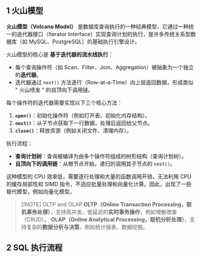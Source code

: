 ## 1 火山模型

**火山模型（Volcano Model）** 是数据库查询执行的一种经典模型，它通过一种统一的迭代器接口（Iterator Interface）实现查询计划的执行，是许多传统关系型数据库（如 MySQL、PostgreSQL）的基础执行引擎设计。

火山模型的核心是 **基于迭代器的流水线执行**：
- 每个查询操作符（如 Scan、Filter、Join、Aggregation）被抽象为一个独立的**迭代器**。
- 迭代器通过 `next()` 方法逐行（Row-at-a-Time）向上层返回数据，形成类似 " 火山喷发 " 的自顶向下调用链。

每个操作符的迭代器需要实现以下三个核心方法：
1. **`open()`**：初始化操作符（例如打开表、初始化内存结构）。
2. **`next()`**：从子节点获取下一行数据，处理后返回给父节点。
3. **`close()`**：释放资源（例如关闭文件、清理内存）。

执行流程：
- **查询计划树**：查询被编译为由多个操作符组成的树形结构（查询计划树）。
- **自顶向下的调用链**：从根节点开始，递归的调用其子节点的 `next()`。

这种模型的 CPU 效率低，需要逐行处理和大量的函数调用开销，无法利用 CPU 的缓存局部性和 SIMD 指令，不适应批量处理和向量化计算。因此，出现了一些替代模型，例如向量化模型。

> [!NOTE] OLTP and OLAP
> **OLTP（Online Transaction Processing，联机事务处理）**，支持高并发、低延迟的**实时事务操作**，例如增删改查（CRUD）。
> **OLAP（Online Analytical Processing，联机分析处理）**，支持复杂的**数据分析与决策**，例如统计报表、数据挖掘。

## 2 SQL 执行流程

